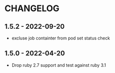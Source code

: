 # CHANGELOG

## 1.5.2 - 2022-09-20

- excluse job containter from pod set status check

## 1.5.0 - 2022-04-20

- Drop ruby 2.7 support and test against ruby 3.1
